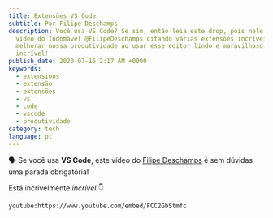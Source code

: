 ```yaml
---
title: Extensões VS Code
subtitle: Por Filipe Deschamps
description: Você usa VS Code? Se sim, então leia este drop, pois nele tem um
  vídeo do Indomável @FilipeDeschamps citando várias extensões incríveis para
  melhorar nossa produtividade ao usar esse editor lindo e maravilhoso. Está
  incrível!
publish_date: 2020-07-16 2:17 AM +0000
keywords:
  - extensions
  - extensão
  - extensões
  - vs
  - code
  - vscode
  - produtividade
category: tech
language: pt
---
```


🗣 Se você usa **VS Code**, este vídeo do [Filipe Deschamps](https://www.youtube.com/channel/UCU5JicSrEM5A63jkJ2QvGYw) é sem dúvidas uma parada obrigatória!

Está incrivelmente _incrível_ 👇

`youtube:https://www.youtube.com/embed/FCC2GbStmfc`
